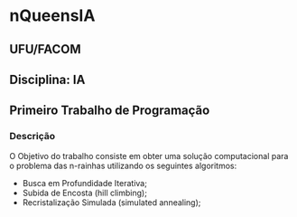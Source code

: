 # nQueensIA

## UFU/FACOM
## Disciplina: IA
## Primeiro Trabalho de Programação
### Descrição
O Objetivo do trabalho consiste em obter uma solução computacional para o problema
das n-rainhas utilizando os seguintes algoritmos:
- Busca em Profundidade Iterativa;
- Subida de Encosta (hill climbing);
- Recristalização Simulada (simulated annealing);